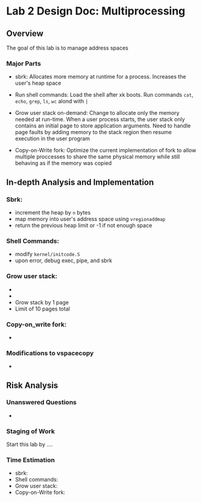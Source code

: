 # Lab 2 Design Doc: Multiprocessing

## Overview
The goal of this lab is to manage address spaces 

### Major Parts
  - sbrk: Allocates more memory at runtime for a process. Increases the user's heap space
   
  - Run shell commands: Load the shell after xk boots. Run commands `cat`, `echo`, `grep`, `ls`, `wc` alond with `|`

  - Grow user stack on-demand: Change to allocate only the memory needed at run-time. When a user process starts, the user stack only contains an initial page to store application arguments. Need to handle page faults by adding memory to the stack region then resume execution in the user program

  - Copy-on-Write fork: Optimize the current implementation of fork to allow multiple proccesses to share the same physical memory while still behaving as if the memory was copied

 

## In-depth Analysis and Implementation

### Sbrk:
- increment the heap by `n` bytes
- map memory into user's address space using `vregionaddmap` 
- return the previous heap limit or -1 if not enough space 

### Shell Commands: 
- modify `kernel/initcode.S`
- upon error, debug exec, pipe, and sbrk

### Grow user stack:
-
-
- Grow stack by 1 page 
- Limit of 10 pages total

### Copy-on_write fork: 
- 

### Modifications to vspacecopy
-
    

## Risk Analysis

### Unanswered Questions
-

### Staging of Work
Start this lab by ....


### Time Estimation

- sbrk:
- Shell commands:
- Grow user stack:
- Copy-on-Write fork:
